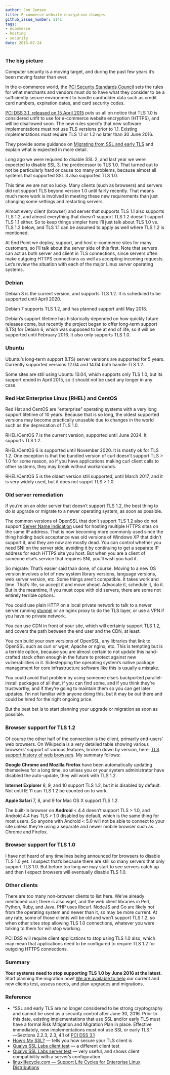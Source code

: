 ```yaml
---
author: Jon Jensen
title: E-commerce website encryption changes
github_issue_number: 1141
tags:
- ecommerce
- hosting
- security
date: 2015-07-24
---
```


### The big picture

Computer security is a moving target, and during the past few years it’s been moving faster than ever.

In the e-commerce world, the [PCI Security Standards Council](https://www.pcisecuritystandards.org/) sets the rules for what merchants and vendors must do to have what they consider to be a sufficiently secure environment to handle cardholder data such as credit card numbers, expiration dates, and card security codes.

[PCI DSS 3.1, released on 15 April 2015](https://www.pcisecuritystandards.org/pdfs/15_04_15%20PCI%20DSS%203%201%20Press%20Release.pdf) puts us all on notice that TLS 1.0 is considered unfit to use for e-commerce website encryption (HTTPS), and will be disallowed soon. The new rules specify that new software implementations must not use TLS versions prior to 1.1. Existing implementations must require TLS 1.1 or 1.2 no later than 30 June 2016.

They provide some guidance on [Migrating from SSL and early TLS](https://www.pcisecuritystandards.org/documents/Migrating_from_SSL_Early_TLS_Information%20Supplement_v1.pdf) and explain what is expected in more detail.

Long ago we were required to disable SSL 2, and last year we were expected to disable SSL 3, the predecessor to TLS 1.0. That turned out to not be particularly hard or cause too many problems, because almost all systems that supported SSL 3 also supported TLS 1.0.

This time we are not so lucky. Many clients (such as browsers) and servers did not support TLS beyond version 1.0 until fairly recently. That means much more work is involved in meeting these new requirements than just changing some settings and restarting servers.

Almost every client (browser) and server that supports TLS 1.1 also supports TLS 1.2, and almost everything that doesn’t support TLS 1.2 doesn’t support TLS 1.1 either. So to keep things simpler here I’ll just talk about TLS 1.0 vs. TLS 1.2 below, and TLS 1.1 can be assumed to apply as well where TLS 1.2 is mentioned.

At End Point we deploy, support, and host e-commerce sites for many customers, so I’ll talk about the server side of this first. Note that servers can act as both server and client in TLS connections, since servers often make outgoing HTTPS connections as well as accepting incoming requests. Let’s review the situation with each of the major Linux server operating systems.

### Debian

Debian 8 is the current version, and supports TLS 1.2. It is scheduled to be supported until April 2020.

Debian 7 supports TLS 1.2, and has planned support until May 2018.

Debian’s support lifetime has historically depended on how quickly future releases come, but recently the project began to offer long-term support (LTS) for Debian 6, which was supposed to be at end of life, so it will be supported until February 2016. It also only supports TLS 1.0.

### Ubuntu

Ubuntu’s long-term support (LTS) server versions are supported for 5 years. Currently supported versions 12.04 and 14.04 both handle TLS 1.2.

Some sites are still using Ubuntu 10.04, which supports only TLS 1.0,  but its support ended in April 2015, so it should not be used any longer in any case.

### Red Hat Enterprise Linux (RHEL) and CentOS

Red Hat and CentOS are “enterprise” operating systems with a very long support lifetime of 10 years. Because that is so long, the oldest supported versions may become practically unusable due to changes in the world such as the deprecation of TLS 1.0.

RHEL/CentOS 7 is the current version, supported until June 2024. It supports TLS 1.2.

RHEL/CentOS 6 is supported until November 2020. It is mostly ok for TLS 1.2. One exception is that the bundled version of curl doesn’t support TLS > 1.0 for some reason, so if you have applications making curl client calls to other systems, they may break without workarounds.

RHEL/CentOS 5 is the oldest version still supported, until March 2017, and it is very widely used, but it does not supprt TLS > 1.0.

### Old server remediation

If you’re on an older server that doesn’t support TLS 1.2, the best thing to do is upgrade or migrate to a newer operating system, as soon as possible.

The common versions of OpenSSL that don’t support TLS 1.2 also do not support [Server Name Indication](https://en.wikipedia.org/wiki/Server_Name_Indication) used for hosting multiple HTTPS sites on the same IP address. That is now becoming more commonly used since the thing holding back acceptance was old versions of Windows XP that didn’t support it, and they are now are mostly dead. You can control whether you need SNI on the server side, avoiding it by continuing to get a separate IP address for each HTTPS site you host. But when you are a client of someone else’s service that requires SNI, you’ll wish you had it.

So migrate. That’s easier said than done, of course. Moving to a new OS version involves a lot of new system library versions, language versions, web server version, etc. Some things aren’t compatible. It takes work and time. That’s life, so accept it and move ahead. Advocate it, schedule it, do it. But in the meantime, if you must cope with old servers, there are some not entirely terrible options.

You could use plain HTTP on a local private network to talk to a newer server running [stunnel](https://www.stunnel.org) or an nginx proxy to do the TLS layer, or use a VPN if you have no private network.

You can use CDN in front of your site, which will certainly support TLS 1.2, and covers the path between the end user and the CDN, at least.

You can build your own versions of OpenSSL, any libraries that link to OpenSSL such as curl or wget, Apache or nginx, etc. This is tempting but is a terrible option, because you are almost certain to not update this hand-crafted stack often enough in the future to protect against new vulnerabilities in it. Sidestepping the operating system’s native package management for core infrastructure software like this is usually a mistake.

You could avoid that problem by using someone else’s backported parallel-install packages of all that, if you can find some, and if you think they’re trustworthy, and if they’re going to maintain them so you can get later updates. I’m not familiar with anyone doing this, but it may be out there and could be hired for the right ongoing price.

But the best bet is to start planning your upgrade or migration as soon as possible.

### Browser support for TLS 1.2

Of course the other half of the connection is the client, primarily end-users’ web browsers. On Wikipedia is a very detailed table showing various browsers’ support of various features, broken down by version, here: [TLS support history of web browsers](https://en.wikipedia.org/wiki/Transport_Layer_Security#Web_browsers). My summary follows:

**Google Chrome and Mozilla Firefox** have been automatically updating themselves for a long time, so unless you or your system administrator have disabled the auto-update, they will work with TLS 1.2.

**Internet Explorer** 8, 9, and 10 support TLS 1.2, but it is disabled by default. Not until IE 11 can TLS 1.2 be counted on to work.

**Apple Safari** 7, 8, and 9 for Mac OS X support TLS 1.2.

The built-in browser on **Android** < 4.4 doesn’t support TLS > 1.0, and Android 4.4 has TLS > 1.0 disabled by default, which is the same thing for most users. So anyone with Android < 5.0 will not be able to connect to your site unless they’re using a separate and newer mobile browser such as Chrome and Firefox.

### Browser support for TLS 1.0

I have not heard of any timelines being announced for browsers to disable TLS 1.0 yet. I suspect that’s because there are still so many servers that only support TLS 1.0. But before too long we may start to see servers catch up and then I expect browsers will eventually disable TLS 1.0.

### Other clients

There are too many non-browser clients to list here. We’ve already mentioned curl; there is also wget, and the web client libraries in Perl, Python, Ruby, and Java. PHP uses libcurl. NodeJS and Go are likely not from the operating system and newer than it, so may be more current. At any rate, some of those clients will be old and won’t support TLS 1.2, so when other sites stop allowing TLS 1.0 connections, whatever you were talking to them for will stop working.

PCI DSS will require client applications to stop using TLS 1.0 also, which may mean that applications need to be configured to require TLS 1.2 for outgoing HTTPS connections.

### Summary

**Your systems need to stop supporting TLS 1.0 by June 2016 at the latest.** Start planning the migration now! [We are available to help](/contact) our current and new clients test, assess needs, and plan upgrades and migrations.

### Reference

- “SSL and early TLS are no longer considered to be strong cryptography and cannot be used as a security control after June 30, 2016. Prior to this date, existing implementations that use SSL and/or early TLS must have a formal Risk Mitigation and Migration Plan in place. Effective immediately, new implementations must not use SSL or early TLS.” ―Sections 2.2.3, 2.3, 4.1 of [PCI DSS 3.1](https://www.pcisecuritystandards.org/documents/PCI_DSS_v3-1.pdf)
- [How’s My SSL?](https://www.howsmyssl.com/) — tells you how secure your TLS client is
- [Qualys SSL Labs client test](https://www.ssllabs.com/ssltest/viewMyClient.html) — a different client test
- [Qualys SSL Labs server test](https://www.ssllabs.com/ssltest/index.html) — very useful, and shows client compatibility with a server’s configuration
- [linuxlifecycle.com — Support Life Cycles for Enterprise Linux Distributions](http://linuxlifecycle.com/)
